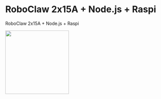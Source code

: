 # RoboClaw 2x15A + Node.js + Raspi
RoboClaw 2x15A + Node.js + Raspi

<img src="http://www.ionmc.com/assets/images/mc30a_v5_left.jpg" width="200" height="200" />

